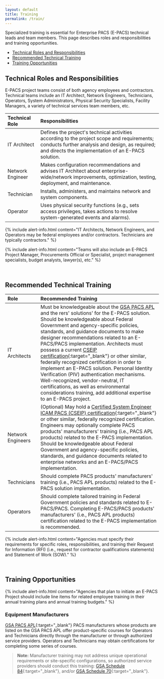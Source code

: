 ```yaml
---
layout: default
title: Training
permalink: /train/
---
```


Specialized training is essential for Enterprise PACS (E-PACS) technical leads and team members. This page describes roles and responsibilities and training opportunities.

* [Technical Roles and Responsibilities](#technical-roles-and-responsibilities)
* [Recommended Technical Training](#recommended-technical-training)
* [Training Opportunities](#training-opportunities)

## Technical Roles and Responsibilities

E-PACS project teams consist of both agency employees and contractors. Technical teams include an IT Architect, Network Engineers, Technicians, Operators, System Administrators, Physical Security Specialists, Facility Managers, a variety of technical services team members, etc. 

| Technical Role | Responsibilities |
|:------|:-------------| 
| IT Architect | Defines the project's technical activities according to the project scope and requirements; conducts further analysis and design, as required; and directs the implementation of an E-PACS solution. |
| Network Engineer | Makes configuration recommendations and advises IT Architect about enterprise-wide/network improvements, optimization, testing, deployment, and maintenance.|
| Technician | Installs, administers, and maintains network and system components. |
| Operator | Uses physical security functions (e.g., sets access privileges, takes actions to resolve system-generated events and alarms).|


{% include alert-info.html content="IT Architects, Network Engineers, and Operators may be federal employees and/or contractors. Technicians are typically contractors." %}

{% include alert-info.html content="Teams will also include an E-PACS Project Manager, Procurements Official or Specialist, project management specialists, budget analysts, lawyer(s), etc." %}

<br>

## Recommended Technical Training

| Role | Recommended Training |
|:------|:-------------| 
|IT Architects| Must be knowledgeable about the [GSA PACS APL](https://www.idmanagement.gov/approved-products-list-pacs-products/) and the rers' solutions' for the E-PACS solution. Should be knowledgeable about Federal Government and agency-specific policies, standards, and guidance documents to make designer recommendations related to an E-PACS/PACS implementation. Architects must possess a current [CSEIP certification](https://www.securetechalliance.org/activities-certified-system-engineer-icam-pacs-training-and-certification-program/){:target="_blank"} or other similar, federally recognized certification in order to implement an E-PACS solution. Personal Identity Verification (PIV) authentication mechanisms. Well-recognized, vendor-neutral, IT certifications, as well as environmental considerations training, add additional expertise to an E-PACS project.|
|Network Engineers| (Optional) May hold a [Certified System Engineer ICAM PACS (CSEIP) certification](https://www.securetechalliance.org/activities-certified-system-engineer-icam-pacs-training-and-certification-program/){:target="_blank"} or other similar, federally recognized certification. Engineers may optionally complete PACS products' manufacturers' training (i.e., PACS APL products) related to the E-PACS implementation. Should be knowledgeable about Federal Government and agency-specific policies, standards, and guidance documents related to enterprise networks and an E-PACS/PACS implementation. |
| Technicians | Should complete PACS products' manufacturers' training (i.e., PACS APL products) related to the E-PACS solution implementation.| 
| Operators | Should complete tailored training in Federal Government policies and standards related to E-PACS/PACS. Completing E-PACS/PACS products' manufacturers' (i.e., PACS APL products) certification related to the E-PACS implementation is recommended.|

{% include alert-info.html content="Agencies must specify their requirements for specific roles, responsibilities, and training their Request for Information (RFI) (i.e., request for contractor qualifications statements) and Statement of Work (SOW)." %}

<br>

## Training Opportunities

{% include alert-info.html content="Agencies that plan to initiate an E-PACS Project should include line items for related employee training in their annual training plans and annual training budgets." %}

### Equipment Manufacturers
[GSA PACS APL](https://www.idmanagement.gov/approved-products-list-pacs-products/){:target="_blank"} PACS manufacturers whose products are listed on the GSA PACS APL offer product-specific courses for Operators and Technicians directly through the manufacturer or through authorized service providers. Operators and Technicians may obtain certifications for completing some series of courses.

>**Note:** Manufacturer training may not address unique operational requirements or site-specific configurations, so authorized service providers should conduct this training:  [GSA Schedule 84](https://www.gsa.gov/buying-selling/purchasing-programs/gsa-schedules/list-of-gsa-schedules/schedule-84security-fire-law-enforcement){:target="_blank"}, and/or [GSA Schedule 70](https://www.gsa.gov/technology/technology-purchasing-programs/it-schedule-70){:target="_blank"}. 


